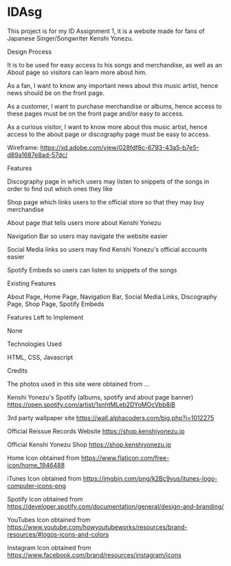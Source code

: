 # IDAsg

This project is for my ID Assignment 1, it is a website made for fans of Japanese Singer/Songwriter Kenshi Yonezu.

Design Process

It is to be used for easy access to his songs and merchandise, as well as an About page so visitors can learn more about him.

As a fan, I want to know any important news about this music artist, hence news should be on the front page.

As a customer, I want to purchase merchandise or albums, hence access to these pages must be on the front page and/or easy to access.

As a curious visitor, I want to know more about this music artist, hence access to the about page or discography page must be easy to access.

Wireframe:
https://xd.adobe.com/view/028fdf8c-6793-43a5-b7e5-d89a1687e8ad-57dc/

Features

Discography page in which users may listen to snippets of the songs in order to find out which ones they like

Shop page which links users to the official store so that they may buy merchandise

About page that tells users more about Kenshi Yonezu

Navigation Bar so users may navigate the website easier

Social Media links so users may find Kenshi Yonezu's official accounts easier

Spotify Embeds so users can listen to snippets of the songs

Existing Features

About Page, Home Page, Navigation Bar, Social Media Links, Discography Page, Shop Page, Spotify Embeds

Features Left to Implement

None

Technologies Used

HTML, CSS, Javascript

Credits

The photos used in this site were obtained from ...

Kenshi Yonezu's Spotify (albums, spotify and about page banner)
https://open.spotify.com/artist/1snhtMLeb2DYoMOcVbb8iB

3rd party wallpaper site
https://wall.alphacoders.com/big.php?i=1012275

Official Reissue Records Website
https://shop.kenshiyonezu.jp

Official Kenshi Yonezu Shop
https://shop.kenshiyonezu.jp

Home Icon obtained from
https://www.flaticon.com/free-icon/home_1946488

iTunes Icon obtained from
https://imgbin.com/png/k2Bc9vus/itunes-logo-computer-icons-png

Spotify Icon obtained from
https://developer.spotify.com/documentation/general/design-and-branding/

YouTubes Icon obtained from
https://www.youtube.com/howyoutubeworks/resources/brand-resources/#logos-icons-and-colors

Instagram Icon obtained from
https://www.facebook.com/brand/resources/instagram/icons
